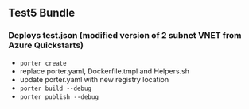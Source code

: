 ## Test5 Bundle

### Deploys test.json (modified version of 2 subnet VNET from Azure Quickstarts)

- ```porter create```
- replace porter.yaml, Dockerfile.tmpl and Helpers.sh
- update porter.yaml with new registry location
- ```porter build --debug```
- ```porter publish --debug```

